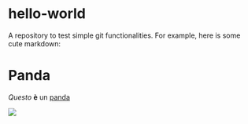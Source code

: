 # hello-world
A repository to test simple git functionalities. For example, here is some cute markdown:

# Panda

*Questo* **è** un [panda](https://en.wikipedia.org/wiki/Giant_panda)

<img src="https://aos.iacpublishinglabs.com/question/aq/700px-394px/pandas-live_64dff22c2fe56e9.jpg?domain=cx.aos.ask.com">
